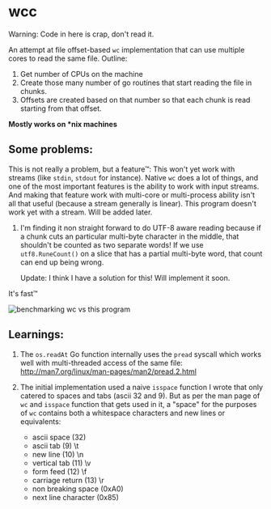 wcc
====

Warning: Code in here is crap, don't read it.

An attempt at file offset-based `wc` implementation that can use
multiple cores to read the same file. Outline:

1. Get number of CPUs on the machine
1. Create those many number of go routines that start reading the file
in chunks.
1. Offsets are created based on that number so that each chunk is read
starting from that offset.

__Mostly works on *nix machines__


Some problems:
--------------
This is not really a problem, but a feature™: This won't yet work with streams
(like `stdin`, `stdout` for instance). Native `wc` does a lot of things, and one
of the most important features is the ability to work with input streams. And making
that feature work with multi-core or multi-process ability isn't all that useful (because
a stream generally is linear). This program doesn't work yet with a stream. Will be added
later.


1. I'm finding it non straight forward to do UTF-8 aware reading because
   if a chunk cuts an particular multi-byte character in the middle,
   that shouldn't be counted as two separate words! If we use
   `utf8.RuneCount()` on a slice that has a partial multi-byte word,
   that count can end up being wrong.

   Update: I think I have a solution for this! Will implement it soon.


It's fast™

<img src='https://user-images.githubusercontent.com/400299/27813278-6f917238-6092-11e7-9472-ac9125fa3ba8.gif' title='benchmarking wc vs this program'/>


Learnings:
---------

1. The `os.readAt` Go function internally uses the `pread` syscall which
   works well with multi-threaded access of the same file:
   http://man7.org/linux/man-pages/man2/pread.2.html

2. The initial implementation used a naive `isspace` function I wrote
   that only catered to spaces and tabs (ascii 32 and 9). But as per the
   man page of `wc` and `isspace` function that gets used in it, a
   "space" for the purposes of `wc` contains both a whitespace
   characters and new lines or equivalents:

    * ascii space (32)
    * ascii tab (9) \t
    * new line (10) \n
    * vertical tab (11) \v
    * form feed (12) \f
    * carriage return (13) \r
    * non breaking space (0xA0)
    * next line character (0x85)

